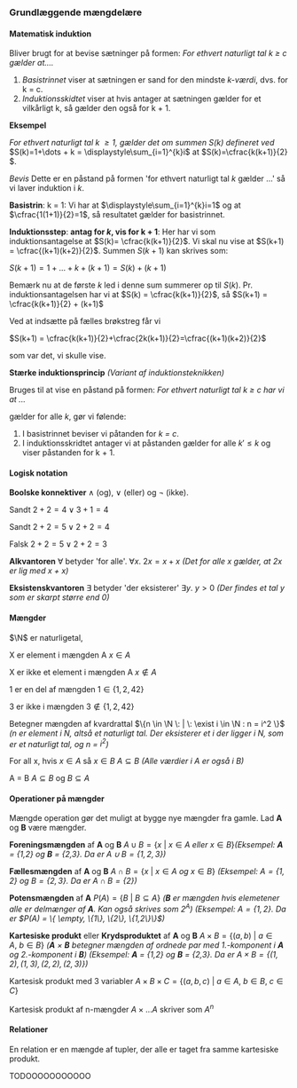 ### Grundlæggende mængdelære

#### Matematisk induktion

Bliver brugt for at bevise sætninger på formen: *For ethvert naturligt tal k $\geq$ c gælder at....*

1. *Basistrinnet* viser at sætningen er sand for den mindste *k-værdi*, dvs. for k = c.
2. *Induktionsskidtet* viser at hvis antager at sætningen gælder for et vilkårligt k, så gælder den også for k + 1.

**Eksempel**

*For ethvert naturligt tal k $\geq​$ 1, gælder det om summen S(k) defineret ved* $S(k)=1+\dots + k = \displaystyle\sum_{i=1}^{k}i​$  at $S(k)=\cfrac{k(k+1)}{2}​$.

*Bevis*  Dette er en påstand på formen 'for ethvert naturligt tal *k* gælder ...' så vi laver induktion i *k*.

**Basistrin**: k = 1: Vi har at $\displaystyle\sum_{i=1}^{k}i=1$ og at $\cfrac{1(1+1)}{2}=1$, så resultatet gælder for basistrinnet.

**Induktionsstep**: **antag for *k*, vis for k + 1**: Her har vi som induktionsantagelse at $S(k)= \cfrac{k(k+1)}{2}​$. Vi skal nu vise at $S(k+1) = \cfrac{(k+1)(k+2)}{2}​$. Summen $S(k+1)​$ kan skrives som:

$S(k+1)=1+ \dots + k + (k+1) = S(k) + (k+1)$

Bemærk nu at de første *k* led i denne sum summerer op til $S(k)​$. Pr. induktionsantagelsen har vi at $S(k) = \cfrac{k(k+1)}{2}​$, så $S(k+1) = \cfrac{k(k+1)}{2} + (k+1)​$

Ved at indsætte på fælles brøkstreg får vi

$S(k+1) = \cfrac{k(k+1)}{2}+\cfrac{2k(k+1)}{2}=\cfrac{(k+1)(k+2)}{2}$

som var det, vi skulle vise.

**Stærke induktionsprincip** *(Variant af induktionsteknikken)*

Bruges til at vise en påstand på formen: *For ethvert naturligt tal k $\geq$ c har vi at ...*

gælder for alle *k*, gør vi følende:

1. I basistrinnet beviser vi påtanden for *k = c*.
2. I induktionsskridtet antager vi at påstanden gælder for alle  $k' \leq k$ og viser påstanden for k + 1.

#### Logisk notation

**Boolske konnektiver** $\wedge$ (og), $\vee$ (eller) og $\neg$ (ikke). 

Sandt							$2+2=4 \vee 3 + 1 = 4$

Sandt							$2+2=5 \vee 2+2=4​$

Falsk							$2+2=5 \vee 2 + 2 = 3$

**Alkvantoren** $\forall$ betyder 'for alle'.  	$\forall x. \: 2x = x+x$		*(Det for alle x gælder, at 2x er lig med x + x)*

**Eksistenskvantoren** $\exists$ betyder 'der eksisterer' $\exists y. \: y > 0$ 	*(Der findes et tal y som er skarpt større end 0)*

#### Mængder

$\N​$ er naturligetal, 

X er element i mængden A                    $x \in A​$ 

X er ikke et element i mængden A       $x \notin A$

1 er en del af mængden                       $1 \in \{ 1,2,42 \}​$

3 er ikke i mængden                              $3 \notin \{ 1,2,42\}​$

Betegner mængden af kvardrattal      $\{n \in \N \: | \: \exist i \in \N : n = i^2 \}​$ *(n er element i N, altså et naturligt tal. Der eksisterer et i der ligger i N, som er et naturligt tal, og n = $i^2​$)*

For all x, hvis $x \in A​$ så $x \in B​$              $A \subseteq B​$ *(Alle værdier i A er også i B)*

A = B                                                         $A \subseteq B$ og $B \subseteq A$

#### Operationer på mængder

Mængde operation gør det muligt at bygge nye mængder fra gamle. Lad **A** og **B** være mængder.

**Foreningsmængden** af **A** og **B**             $A \cup B = \{ x \: | \: x \in A \: eller \: x \in B\}​$ *(Eksempel: **A** = {1,2} og **B** = {2,3}. Da er $A \cup B = \{ 1,2,3\}​$)*

**Fællesmængden** af **A** og **B**                    $A \cap B = \{x \: | \: x \in A \: og \: x \in B\}$ *(Eksempel: $A=\{ 1,2\}$ og $B= \{2,3\}$. Da er $A \cap B = \{ 2 \}​$)*

**Potensmængden** af **A**                             $P(A) = \{ B \: | \: B \subseteq A\}$ *(**B** er mængden hvis elemetener alle er delmænger af **A**. Kan også skrives som $2^A$) (Eksempel: $A = \{ 1,2 \}$. Da er $P(A) = \{ \empty, \{1\}, \{2\}, \{1,2\}\}$)*

**Kartesiske produkt** eller **Krydsproduktet** af **A** og **B**           $A \times B  = \{ (a,b) \: | \: a \in A, \: b \in B\}$ *(**A** $\times$ **B** betegner mængden af ordnede par med 1.-komponent i **A** og 2.-komponent i **B**) (Eksempel: **A** = {1,2} og **B** = {2,3}. Da er $A \times B = \{(1,2), (1,3), (2,2), (2,3)\}$)*

Kartesisk produkt med 3 variabler        $A \times B \times C  = \{(a,b,c) \: | \: a \in A, \: b \in B, \: c \in C\}$

Kartesisk produkt af n-mængder           $A \times \dots A$ skriver som $A^n$

#### Relationer

En relation er en mængde af tupler, der alle er taget fra samme kartesiske produkt. 

TODOOOOOOOOOOO